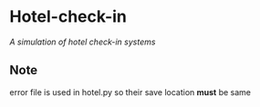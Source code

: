 # Hotel-check-in
*_A simulation of hotel check-in systems_*

## Note
  error file is used in hotel.py so their save location **must** be same
